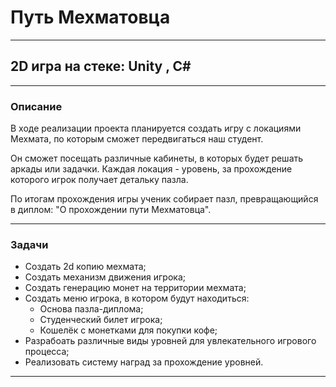 # Путь Мехматовца
____
## **2D игра на стеке: Unity , C#**
____
### Описание
В ходе реализации проекта планируется создать игру с локациями Мехмата, по которым сможет передвигаться наш студент. 

Он сможет посещать различные кабинеты, в которых будет решать аркады или задачки. Каждая локация - уровень, за прохождение которого игрок получает детальку пазла.
  
По итогам прохождения игры ученик собирает пазл, превращающийся в диплом: "О прохождении пути Мехматовца".
___
### Задачи
+ Создать 2d копию мехмата;
+ Создать механизм движения игрока;
+ Создать генерацию монет на территории мехмата;
+ Создать меню игрока, в котором будут находиться: 
  + Основа пазла-диплома;
  + Студенческий билет игрока;
  + Кошелёк с монетками для покупки кофе;
+ Разрабоать различные виды уровней для увлекательного игрового процесса;
+ Реализовать систему наград за прохождение уровней.
___

    
